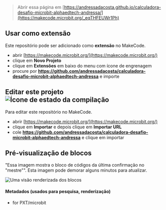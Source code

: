 
> Abrir essa página em [https://andressadacosta.github.io/calculadora-desafio-microbit-alphaedtech-andressa/](https://makecode.microbit.org/_eqTHFEUWr1Ph)

## Usar como extensão

Este repositório pode ser adicionado como **extensão** no MakeCode.

* abrir [https://makecode.microbit.org/](https://makecode.microbit.org/)
* clique em **Novo Projeto**
* clique em **Extensões** em baixo do menu com ícone de engrenagem
* procure por **https://github.com/andressadacosta/calculadora-desafio-microbit-alphaedtech-andressa** e importe

## Editar este projeto ![Ícone de estado da compilação](https://github.com/andressadacosta/calculadora-desafio-microbit-alphaedtech-andressa/workflows/MakeCode/badge.svg)

Para editar este repositório no MakeCode.

* abrir [https://makecode.microbit.org/](https://makecode.microbit.org/)
* clique em **Importar** e depois clique em **Importar URL**
* cole **https://github.com/andressadacosta/calculadora-desafio-microbit-alphaedtech-andressa** e clique em importar

## Pré-visualização de blocos

"Essa imagem mostra o bloco de códigos da última confirmação no "mestre"".
Esta imagem pode demorar alguns minutos para atualizar.

![Uma visão renderizada dos blocos](https://github.com/andressadacosta/calculadora-desafio-microbit-alphaedtech-andressa/raw/master/.github/makecode/blocks.png)

#### Metadados (usados para pesquisa, renderização)

* for PXT/microbit
<script src="https://makecode.com/gh-pages-embed.js"></script><script>makeCodeRender("{{ site.makecode.home_url }}", "{{ site.github.owner_name }}/{{ site.github.repository_name }}");</script>
